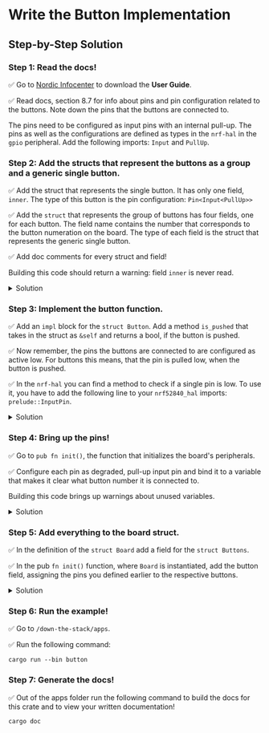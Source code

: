 # Write the Button Implementation
## Step-by-Step Solution

### Step 1: Read the docs! 

✅ Go to [Nordic Infocenter](https://infocenter.nordicsemi.com/topic/ug_nrf52840_dk/UG/dk/intro.html) to download the **User Guide**. 

✅ Read docs, section 8.7 for info about pins and pin configuration related to the buttons. Note down the pins that the buttons are connected to. 

The pins need to be configured as input pins with an internal pull-up. The pins as well as the configurations are defined as types in the `nrf-hal` in the `gpio` peripheral. Add the following imports: `Input` and `PullUp`.

### Step 2: Add the structs that represent the buttons as a group and a generic single button. 
   
✅ Add the struct that represents the single button. It has only one field, `inner`. The type of this button is the pin configuration: `Pin<Input<PullUp>>`

✅ Add the `struct` that represents the group of buttons has four fields, one for each button. The field name contains the number that corresponds to the button numeration on the board. The type of each field is the struct that represents the generic single button. 

✅ Add doc comments for every struct and field!

Building this code should return a warning: field `inner` is never read.

<details>
  <summary>Solution</summary>

```rust
/// All buttons on the board
pub struct Buttons {
    /// BUTTON1: pin P0.11, green LED
    pub b_1: Button,
    /// BUTTON2: pin P0.12, green LED
    pub b_2: Button,
    /// BUTTON3: pin P0.24, green LED
    pub b_3: Button,
    /// BUTTON4: pin P0.25, green LED
    pub b_4: Button,
}

/// A single button
pub struct Button {
    inner: Pin<Input<PullUp>>,
}
```
</details>

### Step 3: Implement the button function. 

✅ Add an `impl` block for the `struct Button`. Add a method `is_pushed` that takes in the struct as `&self` and returns a bool, if the button is pushed. 

✅ Now remember, the pins the buttons are connected to are configured as active low. For buttons this means, that the pin is pulled low, when the button is pushed. 

✅ In the `nrf-hal` you can find a method to check if a single pin is low. To use it, you have to add the following line to your `nrf52840_hal` imports: `prelude::InputPin`.


<details>
  <summary>Solution</summary>

```rust
impl Button {
    /// returns true if button is pushed 
    pub fn is_pushed(&self) -> bool {
        self.inner.is_low() == Ok(true)
    }
}
```
</details>

### Step 4: Bring up the pins!

✅ Go to `pub fn init()`, the function that initializes the board's peripherals. 

✅ Configure each pin as degraded, pull-up input pin and bind it to a variable that makes it clear what button number it is connected to. 

Building this code brings up warnings about unused variables. 

<details>
  <summary>Solution</summary>

```rust
// Buttons
let b_1 = pins.p0_11.degrade().into_pullup_input();
let b_2 = pins.p0_12.degrade().into_pullup_input();
let b_3 = pins.p0_24.degrade().into_pullup_input();
let b_4 = pins.p0_25.degrade().into_pullup_input();
```
</details>

### Step 5: Add everything to the board struct. 

✅ In the definition of the `struct Board` add a field for the `struct Buttons`.

✅ In the pub `fn init()` function, where `Board` is instantiated, add the button field, assigning the pins you defined earlier to the respective buttons. 

<details>
  <summary>Solution</summary>

```rust
/// Components on the board
pub struct Board {
    /// LEDs
    pub leds: Leds,
    /// Buttons
    pub buttons: Buttons,
    /// Timer
    pub timer: Timer,
}

// ...

pub fn init() -> Result<Board, ()> {
    // ...
    Ok(Board {
            leds: Leds {
                // ...
            },
            buttons: Buttons {
                b_1: Button { inner: b_1},
                b_2: Button { inner: b_2},
                b_3: Button { inner: b_3},
                b_4: Button { inner: b_4},
            },
            timer: Timer { inner: timer },
        })
    } else {
        Err(())
    }

}

```
</details>

### Step 6: Run the example!

✅ Go to `/down-the-stack/apps`.

✅ Run the following command:

```shell
cargo run --bin button
```

### Step 7: Generate the docs!

✅ Out of the apps folder run the following command to build the docs for this crate and to view your written documentation!

```shell
cargo doc
```
